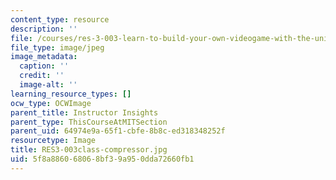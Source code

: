 ```yaml
---
content_type: resource
description: ''
file: /courses/res-3-003-learn-to-build-your-own-videogame-with-the-unity-game-engine-and-microsoft-kinect-january-iap-2017/5f8a886068068bf39a950dda72660fb1_RES3-003class-compressor.jpg
file_type: image/jpeg
image_metadata:
  caption: ''
  credit: ''
  image-alt: ''
learning_resource_types: []
ocw_type: OCWImage
parent_title: Instructor Insights
parent_type: ThisCourseAtMITSection
parent_uid: 64974e9a-65f1-cbfe-8b8c-ed318348252f
resourcetype: Image
title: RES3-003class-compressor.jpg
uid: 5f8a8860-6806-8bf3-9a95-0dda72660fb1
---
```

